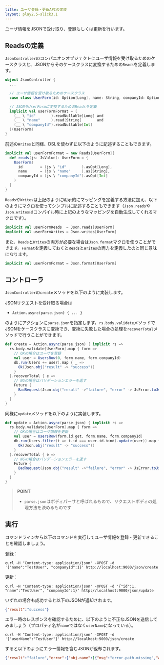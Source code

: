 ```yaml
---
title: ユーザ登録・更新APIの実装
layout: play2.5-slick3.1
---
```


ユーザ情報をJSONで受け取り、登録もしくは更新を行います。

## Readsの定義

`JsonController`のコンパニオンオブジェクトにユーザ情報を受け取るためのケースクラスと、JSONからそのケースクラスに変換するための`Reads`を定義します。

```scala
object JsonController {
  ...

  // ユーザ情報を受け取るためのケースクラス
  case class UserForm(id: Option[Long], name: String, companyId: Option[Int])

  // JSONをUserFormに変換するためのReadsを定義
  implicit val userFormFormat = (
    (__ \ "id"       ).readNullable[Long] and
    (__ \ "name"     ).read[String]       and
    (__ \ "companyId").readNullable[Int]
  )(UserForm)
}
```

前述の`Writes`と同様、DSLを使わずに以下のように記述することもできます。

```scala
implicit val userFormFormat = new Reads[UserForm]{
  def reads(js: JsValue): UserForm = {
    UserForm(
      id        = (js \ "id"       ).asOpt[Long],
      name      = (js \ "name"     ).as[String],
      companyId = (js \ "companyId").asOpt[Int]
    )
  }
}
```

`Reads`や`Writes`は上記のように明示的にマッピングを定義する方法に加え、以下のようにマクロを使ってシンプルに記述することもできます（`Json.reads`や`Json.writes`はコンパイル時に上記のようなマッピングを自動生成してくれるマクロです）。

```scala
implicit val userFormReads  = Json.reads[UserForm]
implicit val userFormWrites = Json.writes[UserForm]
```

また、`Reads`と`Writes`の両方が必要な場合は`Json.format`マクロを使うことができます。`Format`を定義しておくと`Reads`と`Writes`の両方を定義したのと同じ意味になります。

```scala
implicit val userFormFormat = Json.format[UserForm]
```

## コントローラ

`JsonController`の`create`メソッドを以下のように実装します。

JSONリクエストを受け取る場合は

* `Action.async(parse.json) { ... }`

のようにアクションに`parse.json`を指定します。`rs.body.validate`メソッドでJSONをケースクラスに変換でき、変換に失敗した場合の処理を`recoverTotal`メソッドで行うことができます。

```scala
def create = Action.async(parse.json) { implicit rs =>
  rs.body.validate[UserForm].map { form =>
    // OKの場合はユーザを登録
    val user = UsersRow(0, form.name, form.companyId)
    db.run(Users += user).map { _ =>
      Ok(Json.obj("result" -> "success"))
    }
  }.recoverTotal { e =>
    // NGの場合はバリデーションエラーを返す
    Future {
      BadRequest(Json.obj("result" ->"failure", "error" -> JsError.toJson(e)))
    }
  }
}
```

同様に`update`メソッドを以下のように実装します。

```scala
def update = Action.async(parse.json) { implicit rs =>
  rs.body.validate[UserForm].map { form =>
    // OKの場合はユーザ情報を更新
    val user = UsersRow(form.id.get, form.name, form.companyId)
    db.run(Users.filter(t => t.id === user.id.bind).update(user)).map { _ =>
      Ok(Json.obj("result" -> "success"))
    }
  }.recoverTotal { e =>
    // NGの場合はバリデーションエラーを返す
    Future {
      BadRequest(Json.obj("result" ->"failure", "error" -> JsError.toJson(e)))
    }
  }
}
```

> **POINT**
>
> * `parse.json`はボディパーサと呼ばれるもので、リクエストボディの処理方法を決めるものです

## 実行

コマンドラインから以下のコマンドを実行してユーザ情報を登録・更新できることを確認しましょう。

登録：
```
curl -H "Content-type: application/json" -XPOST -d '{"name":"TestUser", "companyId":1}' http://localhost:9000/json/create
```

更新：
```
curl -H "Content-type: application/json" -XPOST -d '{"id":1, "name":"TestUser", "companyId":1}' http://localhost:9000/json/update
```

いずれの場合も成功すると以下のJSONが返却されます。

```json
{"result":"success"}
```

エラー時のレスポンスを確認するために、以下のように不正なJSONを送信してみましょう（プロパティ名が`name`ではなく`userName`になっている）。

```
curl -H "Content-type: application/json" -XPOST -d '{"userName":"TestUser"}' http://localhost:9000/json/create
```

すると以下のようにエラー情報を含むJSONが返却されます。

```json
{"result":"failure","error":{"obj.name":[{"msg":"error.path.missing","args":[]}]}}
```
